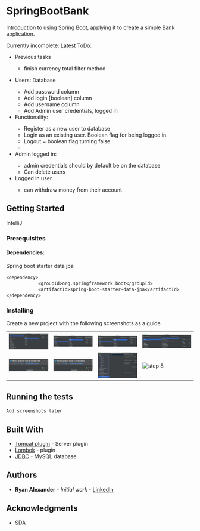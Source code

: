 # SpringBootBank

Introduction to using Spring Boot, applying it to create a simple Bank application. <br>
<p>Currently incomplete: Latest ToDo:
<ul> <li>Previous tasks</li> 
<ul><li> finish currency total filter method</li></ul>
</ul> 

<ul>
	<li>Users: Database</li>
	<ul>
<li>Add password column</li>
	<li>Add login [boolean] column</li>
	<li>Add username column</li>
	<li>Add Admin user credentials, logged in</li>
	</ul>
<li>Functionality:</li><ul>
	<li>Register as a new user to database</li>
	<li>Login as an existing user. Boolean flag for being logged in.</li>
	<li>Logout = boolean flag turning false.</li>
	<li></li></ul>
	<li>Admin logged in: </li><ul>
	<li>admin credentials should by default be on the database</li>
	<li>Can delete users</li></ul>
	<li>Logged in user </li><ul>
	<li>can withdraw money from their account</li></ul>
</ul>
</p>

## Getting Started

IntelliJ

### Prerequisites 
#### Dependencies:

Spring boot starter data jpa
```
<dependency>
            <groupId>org.springframework.boot</groupId>
            <artifactId>spring-boot-starter-data-jpa</artifactId>
</dependency>
```

### Installing

Create a new project with the following screenshots as a guide
<table>
    <tr>
        <td>
            <img alt="step 1" src="src/docs/screenshots/image201.png">
        </td>
        <td>
            <img alt="step 2" src="src/docs/screenshots/image202.png">
        </td>
        <td>
            <img alt="step 3" src="src/docs/screenshots/image203.png">
        </td>
<td><img alt="step 4" src="src/docs/screenshots/image204.png"></td>
    </tr>
<tr>
        <td>
            <img alt="step 5" src="src/docs/screenshots/image205.png">
        </td>
        <td>
            <img alt="step 6" src="src/docs/screenshots/image205.png">
        </td>
        <td>
            <img alt="step 7" src="src/docs/screenshots/image207.png">
        </td>
<td><img alt="step 8" src="docs/screenshots/image208.png"></td>
    </tr>
</table>


## Running the tests

```
Add screenshots later
```

## Built With

* [Tomcat plugin](https://mvnrepository.com/artifact/org.apache.tomcat/tomcat-jdbc) - Server plugin
* [Lombok](https://mvnrepository.com/artifact/org.projectlombok/lombok) - plugin
* [JDBC](https://mvnrepository.com/artifact/org.apache.tomcat/tomcat-jdbc) - MySQL database

## Authors

* **Ryan Alexander** - *Initial work* - [LinkedIn](https://www.linkedin.com/in/rememberryan/)


## Acknowledgments

* SDA